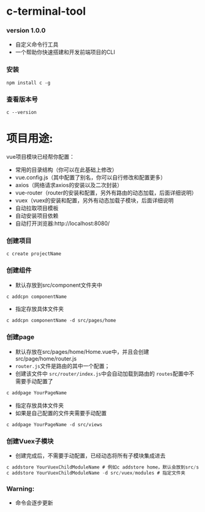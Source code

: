 # c-terminal-tool 
### version 1.0.0
- 自定义命令行工具
- 一个帮助你快速搭建和开发前端项目的CLI

### 安装
```
npm install c -g
```

### 查看版本号
```
c --version 
```

# 项目用途:
vue项目模块已经帮你配置：
- 常用的目录结构（你可以在此基础上修改）
- vue.config.js（其中配置了别名，你可以自行修改和配置更多）
- axios（网络请求axios的安装以及二次封装）
- vue-router（router的安装和配置，另外有路由的动态加载，后面详细说明）
- vuex（vuex的安装和配置，另外有动态加载子模块，后面详细说明
- 自动拉取项目模板
- 自动安装项目依赖
- 自动打开浏览器:http://localhost:8080/

### 创建项目
```
c create projectName
```

### 创建组件
- 默认存放到src/component文件夹中
```javascript
c addcpn componentName 
```

- 指定存放具体文件夹 
```
c addcpn componentName -d src/pages/home 
```

### 创建page
- 默认存放在src/pages/home/Home.vue中，并且会创建src/page/home/router.js 
- `router.js`文件是路由的其中一个配置；
- 创建该文件中 `src/router/index.js`中会自动加载到路由的 `routes`配置中不需要手动配置了
```javascript
c addpage YourPageName 
```

- 指定存放具体文件夹
- 如果是自己配置的文件夹需要手动配置
```
c addpage YourPageName -d src/views 
```

### 创建Vuex子模块
- 创建完成后，不需要手动配置，已经动态将所有子模块集成进去
```javascript
c addstore YourVuexChildModuleName # 例如c addstore home，默认会放到src/store/modules/home/index.js和types.js
c addstore YourVuexChildModuleName -d src/vuex/modules # 指定文件夹 
```

### Warning:

- 命令会逐步更新